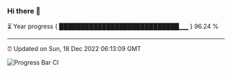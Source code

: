 ### Hi there 👋

⏳ Year progress { ████████████████████████████▁▁ } 96.24 %

---

⏰ Updated on Sun, 18 Dec 2022 06:13:09 GMT

![Progress Bar CI](https://github.com/liununu/liununu/workflows/Progress%20Bar%20CI/badge.svg)
